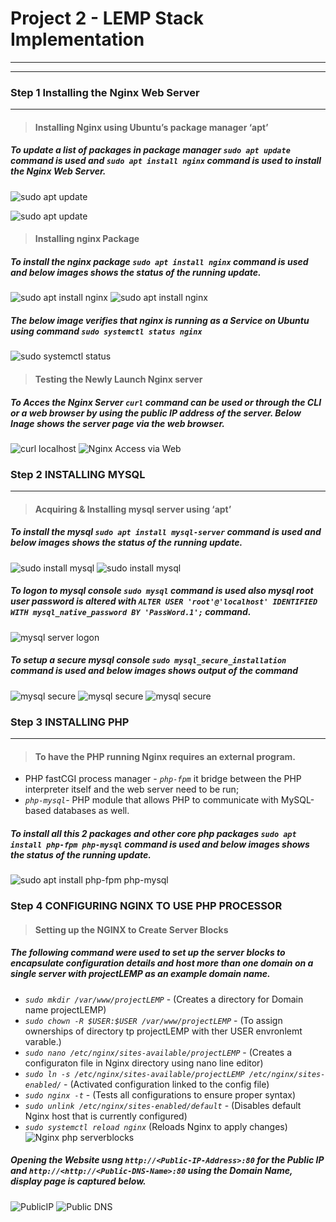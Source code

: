 # Project 2 - LEMP Stack Implementation
___
___
### **Step 1 Installing the Nginx Web Server**
___
>#### Installing Nginx using Ubuntu’s package manager ‘apt’

#####  To update a list of packages in package manager *`sudo apt update`* command is used and *`sudo apt install nginx`* command is used to install the Nginx Web Server.
![sudo apt update](./Project_2_Images/sudo_apt_update.PNG)

![sudo apt update](./Project_2_Images/sudo_apt_update2.PNG)
>#### Installing nginx Package 

#####  To install the nginx package *`sudo apt install nginx`* command is used and below images shows the status of the running update.
![sudo apt install nginx](./Project_2_Images/sudo_apt_install_nginx1.PNG)
![sudo apt install nginx](./Project_2_Images/sudo_apt_install_nginx1a.PNG)
#####  The below image verifies that nginx is running as a Service on Ubuntu using command *`sudo systemctl status nginx`*
![sudo systemctl status](./Project_2_Images/sudo_systemctl_status.PNG)
>#### Testing the Newly Launch Nginx  server

#####  To Acces the Nginx Server  *`curl`* command can be used or through the CLI or a web browser by using the public IP address of the server. Below Inage shows the server page via the web browser.
![curl localhost](./Project_2_Images/curl_localhost.PNG)
![Nginx Access via Web](./Project_2_Images/Nginx_Server%20Acces%20via%20web.PNG)
### **Step 2 INSTALLING MYSQL**
___

>#### Acquiring & Installing mysql server  using ‘apt’
#####  To install the mysql *`sudo apt install mysql-server`* command is used and below images shows the status of the running update.
![sudo install mysql](./Project_2_Images/sudo_apt_install_mysql1.PNG)
![sudo install mysql](./Project_2_Images/sudo_apt_install_mysql2.PNG)
#####  To logon to mysql console *`sudo mysql`* command is used also mysql root user password is altered with *`ALTER USER 'root'@'localhost' IDENTIFIED WITH mysql_native_password BY 'PassWord.1';`* command.
![mysql server logon](./Project_2_Images/mysql_logon.PNG)
#####  To setup a secure  mysql console *`sudo mysql_secure_installation`* command is used and below images shows output of the command
![mysql secure](./Project_2_Images/mysql_secure_installation1.PNG)
![mysql secure](./Project_2_Images/mysql_secure_installation2.PNG)
![mysql secure](./Project_2_Images/mysql_secure_installation3.PNG)
### **Step 3 INSTALLING PHP**
___
>#### To have the PHP running Nginx requires an external program.
* PHP fastCGI process manager - *`php-fpm`* it bridge between the PHP interpreter itself and the web server need to be run;
* *`php-mysql`*- PHP module that allows PHP to communicate with MySQL-based databases as well. 
#####  To install all this 2 packages and other core php packages *`sudo apt install php-fpm php-mysql`* command is used and below images shows the status of the running update.
![sudo apt install php-fpm php-mysql](./Project_2_Images/sudo_apt_install_php-fpm_php-mysql.PNG)

### **Step 4 CONFIGURING NGINX TO USE PHP PROCESSOR**
>#### Setting up the NGINX to Create Server Blocks
#####  The following command were used to set up the server blocks to encapsulate configuration details and host more than one domain on a single server with projectLEMP as an example domain name.
* *`sudo mkdir /var/www/projectLEMP`* - (Creates a directory for Domain name  projectLEMP)
* *`sudo chown -R $USER:$USER /var/www/projectLEMP`* - (To assign ownerships of directory tp projectLEMP with ther USER envronlemt varable.)
* *`sudo nano /etc/nginx/sites-available/projectLEMP`* - (Creates a configuraton file in Nginx directory using nano line editor)
* *`sudo ln -s /etc/nginx/sites-available/projectLEMP /etc/nginx/sites-enabled/`* - (Activated configuration linked to the config file)
* *`sudo nginx -t`* - (Tests all configurations to ensure proper syntax)
* *`sudo unlink /etc/nginx/sites-enabled/default`* - (Disables default Nginx host that is currently configured)
* *`sudo systemctl reload nginx`* (Reloads Nginx to apply changes)
![Nginx php serverblocks](./Project_2_Images/nginx_php_serverblocks%20command.PNG)
#####  Opening the Website usng *`http://<Public-IP-Address>:80`* for the Public IP and *`http://<http://<Public-DNS-Name>:80`* using the Domain Name, display page is captured below.
![PublicIP](./Project_2_Images/Public-IP-Address_LEMP.PNG)
![Public DNS](./Project_2_Images/Public-DNS-Name_LEMP.PNG)